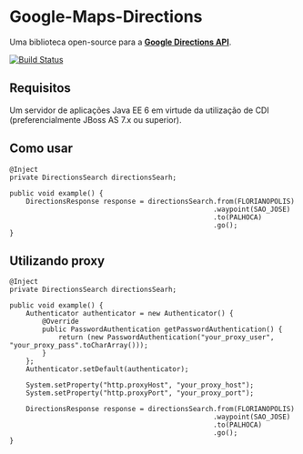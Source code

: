 ﻿# Google-Maps-Directions  

Uma biblioteca open-source para a [**Google Directions API**](https://developers.google.com/maps/documentation/directions/).

[![Build Status](https://travis-ci.org/ricardolonga/google-maps-directions.png?branch=master)](https://travis-ci.org/ricardolonga/google-maps-directions)

## Requisitos  

Um servidor de aplicações Java EE 6 em virtude da utilização de CDI (preferencialmente JBoss AS 7.x ou superior). 

## Como usar

```
@Inject
private DirectionsSearch directionsSearh;

public void example() {
    DirectionsResponse response = directionsSearch.from(FLORIANOPOLIS)
                                                  .waypoint(SAO_JOSE)
                            				      .to(PALHOCA)
                            				      .go();
}
```

## Utilizando proxy

```
@Inject
private DirectionsSearch directionsSearh;

public void example() {
    Authenticator authenticator = new Authenticator() {
        @Override
        public PasswordAuthentication getPasswordAuthentication() {
            return (new PasswordAuthentication("your_proxy_user", "your_proxy_pass".toCharArray()));
        }
    };
    Authenticator.setDefault(authenticator);

    System.setProperty("http.proxyHost", "your_proxy_host");
    System.setProperty("http.proxyPort", "your_proxy_port");

    DirectionsResponse response = directionsSearch.from(FLORIANOPOLIS)
                                                  .waypoint(SAO_JOSE)
                                                  .to(PALHOCA)
                                                  .go();
}

```
